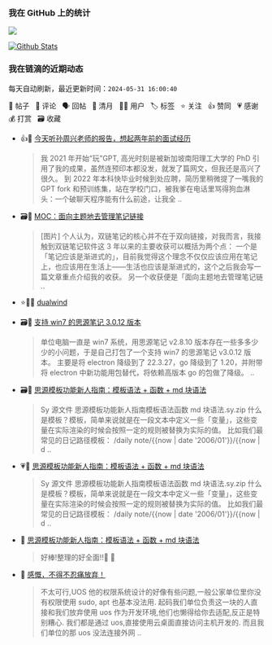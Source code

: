 ### 我在 GitHub 上的统计

<a title="Hits" target="_blank" href="https://github.com/Crowds21/Crowds21"><img src="https://hits.b3log.org/crowds21/crowds21.svg"></a>

[![Github Stats](https://github-readme-stats.vercel.app/api?username=crowds21&theme=tokyonight&show_icons=true)](https://github.com/crowds21)

<!--events start -->

### 我在链滴的近期动态

每天自动刷新，最近更新时间：`2024-05-31 16:00:40`

📝 帖子 &nbsp; 💬 评论 &nbsp; 🗣 回帖 &nbsp; 🌙 清月 &nbsp; 👨‍💻 用户 &nbsp; 🏷️ 标签 &nbsp; ⭐️ 关注 &nbsp; 👍 赞同 &nbsp; 💗 感谢 &nbsp; 💰 打赏 &nbsp; 🗃 收藏

* 👍📝 [今天听孙周兴老师的报告，想起两年前的面试经历](https://ld246.com/article/1716048328343)

  > 我 2021 年开始“玩”GPT, 高光时刻是被新加坡南阳理工大学的 PhD 引用了我的成果，虽然连预印本都没发，就发了篇网文，但我还是高兴了很久。 到 2022 年本科快毕业时候到处应聘，简历里稍微提了一嘴我的 GPT fork 和预训练集，站在学校门口，被我爹在电话里骂得狗血淋头：一个破聊天程序能有什么前途，让我全 ..
* 🗃📝 [MOC：面向主题地去管理笔记链接](https://ld246.com/article/1715446523024)

  > [图片] 个人认为，双链笔记的核心并不在于双向链接，对我而言，我接触到双链笔记软件这 3 年以来的主要收获可以概括为两个点： 一个是「笔记应该是渐进式的」，目前我觉得这个理念不仅仅应该应用在笔记上，也应该用在生活上——生活也应该是渐进式的，这个之后我会写一篇文章重点介绍我的收获。 另一个收获便是「面向主题地去管理笔记链 ..
* ⭐️👨‍💻 [dualwind](https://ld246.com/member/dualwind)

  > 
* 🗃📝 [支持 win7 的思源笔记 3.0.12 版本](https://ld246.com/article/1714939011693)

  > 单位电脑一直是 win7 系统，用思源笔记 v2.8.10 版本存在一些多多少少的小问题，于是自己打包了一个支持 win7 的思源笔记 v3.0.12 版本。 主要是将 electron 降级到了 22.3.27，go 降级到了 1.20，并附带将 electron 中新功能用包替代，将依赖高版本 go 的包做了降级。 ..
* 🗃📝 [思源模板功能新人指南：模板语法 + 函数 + md 块语法](https://ld246.com/article/1715065433237)

  > Sy 源文件 思源模板功能新人指南模板语法函数 md 块语法.sy.zip 什么是模板？模板，简单来说就是在一段文本中定义一些「变量」，这些变量在实际渲染的时候会按照一定的规则被替换为实际的值。 比如我们最常见的日记路径模板： /daily note/{{now | date '2006/01'}}/{{now | d ..
* 💗📝 [思源模板功能新人指南：模板语法 + 函数 + md 块语法](https://ld246.com/article/1715065433237)

  > Sy 源文件 思源模板功能新人指南模板语法函数 md 块语法.sy.zip 什么是模板？模板，简单来说就是在一段文本中定义一些「变量」，这些变量在实际渲染的时候会按照一定的规则被替换为实际的值。 比如我们最常见的日记路径模板： /daily note/{{now | date '2006/01'}}/{{now | d ..
* 💬 [思源模板功能新人指南：模板语法 + 函数 + md 块语法](https://ld246.com/article/1715065433237/comment/1715228929255#comments)

  > 好棒!整理的好全面!!🎉 🎉
* 💬 [感慨，不得不忍痛放弃！](https://ld246.com/article/1714440070853/comment/1714919191728#comments)

  > 不太可行,UOS 他的权限系统设计的好像有些问题,一般公家单位里你没有权限使用 sudo, apt 也基本没法用. 起码我们单位负责这一块的人直接和我们放弃使用 uos 作为开发环境,他们也懒得给你去适配,反正是特别糟心. 我们都是通过 uos,直接使用云桌面直接访问主机开发的. 而且我们单位的那 uos 没法连接外网 ..


<!--events end -->

